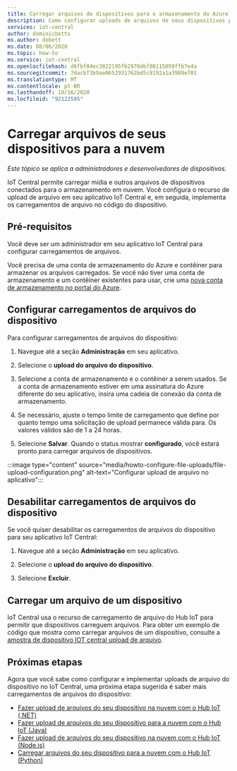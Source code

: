 ```yaml
---
title: Carregar arquivos de dispositivos para o armazenamento do Azure | Microsoft Docs
description: Como configurar uploads de arquivos de seus dispositivos para a nuvem. Depois de configurar os carregamentos de arquivo, implemente os carregamentos de arquivo em seus dispositivos.
services: iot-central
author: dominicbetts
ms.author: dobett
ms.date: 08/06/2020
ms.topic: how-to
ms.service: iot-central
ms.openlocfilehash: d6fbf84ec3822195f62970dbf08115059ffb7e4a
ms.sourcegitcommit: 7dacbf3b9ae0652931762bd5c8192a1a3989e701
ms.translationtype: MT
ms.contentlocale: pt-BR
ms.lasthandoff: 10/16/2020
ms.locfileid: "92122595"
---
```

# <a name="upload-files-from-your-devices-to-the-cloud"></a>Carregar arquivos de seus dispositivos para a nuvem

*Este tópico se aplica a administradores e desenvolvedores de dispositivos.*

IoT Central permite carregar mídia e outros arquivos de dispositivos conectados para o armazenamento em nuvem. Você configura o recurso de upload de arquivo em seu aplicativo IoT Central e, em seguida, implementa os carregamentos de arquivo no código do dispositivo.

## <a name="prerequisites"></a>Pré-requisitos

Você deve ser um administrador em seu aplicativo IoT Central para configurar carregamentos de arquivos.

Você precisa de uma conta de armazenamento do Azure e contêiner para armazenar os arquivos carregados. Se você não tiver uma conta de armazenamento e um contêiner existentes para usar, crie uma [nova conta de armazenamento no portal do Azure](https://ms.portal.azure.com/#create/Microsoft.StorageAccount-ARM).

## <a name="configure-device-file-uploads"></a>Configurar carregamentos de arquivos do dispositivo

Para configurar carregamentos de arquivos do dispositivo:

1. Navegue até a seção **Administração** em seu aplicativo.

1. Selecione o **upload do arquivo do dispositivo**.

1. Selecione a conta de armazenamento e o contêiner a serem usados. Se a conta de armazenamento estiver em uma assinatura do Azure diferente do seu aplicativo, insira uma cadeia de conexão da conta de armazenamento.

1. Se necessário, ajuste o tempo limite de carregamento que define por quanto tempo uma solicitação de upload permanece válida para. Os valores válidos são de 1 a 24 horas.

1. Selecione **Salvar**. Quando o status mostrar **configurado**, você estará pronto para carregar arquivos de dispositivos.

:::image type="content" source="media/howto-configure-file-uploads/file-upload-configuration.png" alt-text="Configurar upload de arquivo no aplicativo":::

## <a name="disable-device-file-uploads"></a>Desabilitar carregamentos de arquivos do dispositivo

Se você quiser desabilitar os carregamentos de arquivos do dispositivo para seu aplicativo IoT Central:

1. Navegue até a seção **Administração** em seu aplicativo.

1. Selecione o **upload do arquivo do dispositivo**.

1. Selecione **Excluir**.

## <a name="upload-a-file-from-a-device"></a>Carregar um arquivo de um dispositivo

IoT Central usa o recurso de carregamento de arquivo do Hub IoT para permitir que dispositivos carreguem arquivos. Para obter um exemplo de código que mostra como carregar arquivos de um dispositivo, consulte a [amostra de dispositivo IOT central upload de arquivo](/samples/iot-for-all/iotc-file-upload-device/iotc-file-upload-device/).

## <a name="next-steps"></a>Próximas etapas

Agora que você sabe como configurar e implementar uploads de arquivo do dispositivo no IoT Central, uma próxima etapa sugerida é saber mais carregamentos de arquivos do dispositivo:

- [Fazer upload de arquivos do seu dispositivo na nuvem com o Hub IoT (.NET)](../../iot-hub/iot-hub-csharp-csharp-file-upload.md)
- [Fazer upload de arquivos do seu dispositivo para a nuvem com o Hub IoT (Java)](../../iot-hub/iot-hub-java-java-file-upload.md)
- [Fazer upload de arquivos do seu dispositivo na nuvem com o Hub IoT (Node.js)](../../iot-hub/iot-hub-node-node-file-upload.md)
- [Carregar arquivos do seu dispositivo para a nuvem com o Hub IoT (Python)](../../iot-hub/iot-hub-python-python-file-upload.md)